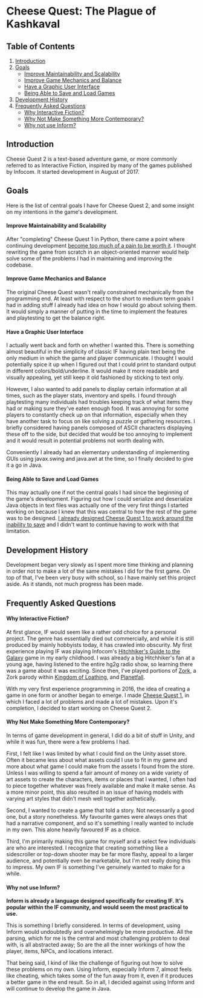 Cheese Quest: The Plague of Kashkaval
=====================================

Table of Contents
-----------------
1. [Introduction](#introduction)
2. [Goals](#goals)
    - [Improve Maintainability and Scalability](#improve-maintainability-and-scalability)
    - [Improve Game Mechanics and Balance](#improve-game-mechanics-and-balance)
    - [Have a Graphic User Interface](#have-a-graphic-user-interface)
    - [Being Able to Save and Load Games](#being-able-to-save-and-load-games)
3. [Development History](#development-history)
4. [Frequently Asked Questions](#frequently-asked-questions)
    - [Why Interactive Fiction?](#why-interactive-fiction)
    - [Why Not Make Something More Contemporary?](#why-not-make-something-more-contemporary)
    - [Why not use Inform?](#why-not-use-inform)

Introduction
------------
Cheese Quest 2 is a text-based adventure game, or more commonly referred to as Interactive Fiction, inspired by many of the games published by Infocom.
It started development in August of 2017.

Goals
-----
Here is the list of central goals I have for Cheese Quest 2, and some insight on my intentions in the game's development.

#### Improve Maintainability and Scalability

After "completing" Cheese Quest 1 in Python, there came a point where continuing development [become too much of a pain to be worth it](https://github.com/EvanQuan/CheeseQuest1#completion-and-abandonment).
I thought rewriting the game from scratch in an object-oriented manner would help solve some of the problems I had in maintaining and improving the codebase.


#### Improve Game Mechanics and Balance

The original Cheese Quest wasn't really constrained mechanically from the programming end.
At least with respect to the short to medium term goals I had in adding stuff I already had idea on how I would go about solving them.
It would simply a manner of putting in the time to implement the features and playtesting to get the balance right.

#### Have a Graphic User Interface
I actually went back and forth on whether I wanted this.
There is something almost beautiful in the simplicity of classic IF having plain text being the only medium in which the game and player communicate.
I thought I would potentially spice it up when I figured out that I could print to standard output in different colors/bold/underline. It would make it more readable and visually appealing, yet still keep it old fashioned by sticking to text only.

However, I also wanted to add panels to display certain information at all times, such as the player stats, inventory and spells.
I found through playtesting many individuals had troubles keeping track of what items they had or making sure they've eaten enough food. It was annoying for some players to constantly check up on that information, especially when they have another task to focus on like solving a puzzle or gathering resources.
I briefly considered having panels composed of ASCII characters displaying these off to the side, but decided that would be too annoying to implement and it would result in potential problems not worth dealing with.

Conveniently I already had an elementary understanding of implementing GUIs using javax.swing and java.awt at the time, so I finally decided to give it a go in Java.

#### Being Able to Save and Load Games
This may actually one if not the central goals I had since the beginning of the game's development.
Figuring out how I could serialize and deserialize Java objects in text files was actually one of the very first things I started working on because I knew that this was central to how the rest of the game was to be designed.
[I already designed Cheese Quest 1 to work around the inability to save](https://github.com/EvanQuan/CheeseQuest1#altneratives-to-saving) and I didn't want to continue having to work with that limitation.

Development History
-------------------
Development began very slowly as I spent more time thinking and planning in order not to make a lot of the same mistakes I did for the first game.
On top of that, I've been very busy with school, so I have mainly set this project aside.
As it stands, not much progress has been made.

Frequently Asked Questions
--------------------------

#### Why Interactive Fiction?
At first glance, IF would seem like a rather odd choice for a personal project.
The genre has essentially died out commercially, and while it is still produced by mainly hobbyists today, it has crawled into obscurity.
My first experience playing IF was playing Infocom's [Hitchhiker's Guide to the Galaxy](http://www.bbc.co.uk/radio4/hitchhikers/game.shtml) game in my early childhood.
I was already a big Hitchhiker's fan at a young age, having listened to the entire hg2g radio show, so learning there was a game about it was exciting.
Since then, I've played portions of [Zork](https://en.wikipedia.org/wiki/Zork_I), a Zork parody within [Kingdom of Loathing](https://kingdomofloathing.com), and [Planetfall](https://en.wikipedia.org/wiki/Planetfall).

With my very first experience programming in 2016, the idea of creating a game in one form or another began to emerge.
I made [Cheese Quest 1](https://github.com/EvanQuan/CheeseQuest1), in which I faced a lot of problems and made a lot of mistakes.
Upon it's completion, I decided to start working on Cheese Quest 2.

#### Why Not Make Something More Contemporary?
In terms of game development in general, I did do a bit of stuff in Unity, and while it was fun, there were a few problems I had.

First, I felt like I was limited by what I could find on the Unity asset store.
Often it became less about what assets could I use to fit in my game and more about what game I could make from the assets I found from the store.
Unless I was willing to spend a fair amount of money on a wide variety of art assets to create the characters, items or places that I wanted, I often had to piece together whatever was freely available and make it make sense.
As a more minor point, this also resulted in an issue of having models with varying art styles that didn't mesh well together asthetically.

Second, I wanted to create a game that told a story.
Not necessarily a good one, but a story nonetheless.
My favourite games were always ones that had a narrative component, and so it's something I really wanted to include in my own.
This alone heavily favoured IF as a choice.

Third, I'm primarily making this game for myself and a select few individuals are who are interested.
I recognize that creating something like a sidescroller or top-down shooter may be far more flashy, appeal to a larger audience, and potentially even be marketable, but I'm not really doing this to impress.
My own IF is something I've genuinely wanted to make for a while.

#### Why not use Inform?
**Inform is already a language designed specifically for creating IF. It's popular within the IF community, and would seem the most practical to use.**

This is something I briefly considered.
In terms of development, using Inform would undoubtedly and overwhelmingly be more productive.
All the parsing, which for me is the central and most challenging problem to deal with, is all abstracted away;
So are the all the inner workings of how the player, items, NPCs, and locations interact.

That being said, I kind of like the challenge of figuring out how to solve these problems on my own.
Using Inform, especially Inform 7, almost feels like cheating, which takes some of the fun away from it, even if it produces a better game in the end result.
So in all, I decided against using Inform and will continue to develop the game in Java.
